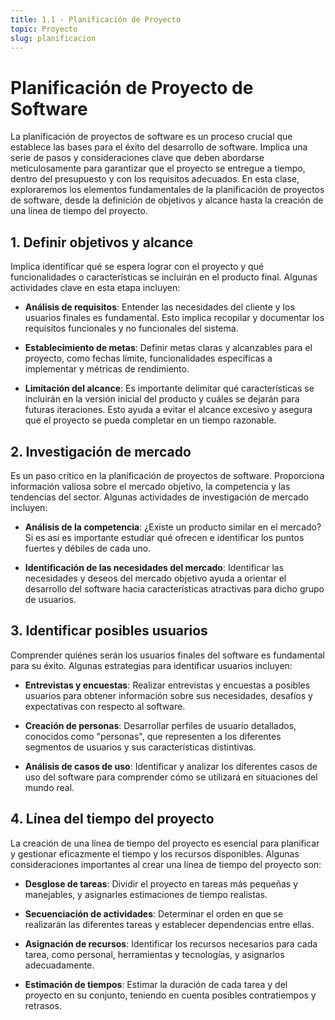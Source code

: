 ```yaml
---
title: 1.1 - Planificación de Proyecto
topic: Proyecto
slug: planificacion
---
```


# Planificación de Proyecto de Software

La planificación de proyectos de software es un proceso crucial que establece las bases para el éxito del desarrollo de software. Implica una serie de pasos y consideraciones clave que deben abordarse meticulosamente para garantizar que el proyecto se entregue a tiempo, dentro del presupuesto y con los requisitos adecuados. En esta clase, exploraremos los elementos fundamentales de la planificación de proyectos de software, desde la definición de objetivos y alcance hasta la creación de una línea de tiempo del proyecto.

## 1. Definir objetivos y alcance

Implica identificar qué se espera lograr con el proyecto y qué funcionalidades o características se incluirán en el producto final. Algunas actividades clave en esta etapa incluyen:

- **Análisis de requisitos**: Entender las necesidades del cliente y los usuarios finales es fundamental. Esto implica recopilar y documentar los requisitos funcionales y no funcionales del sistema.

- **Establecimiento de metas**: Definir metas claras y alcanzables para el proyecto, como fechas límite, funcionalidades específicas a implementar y métricas de rendimiento.

- **Limitación del alcance**: Es importante delimitar qué características se incluirán en la versión inicial del producto y cuáles se dejarán para futuras iteraciones. Esto ayuda a evitar el alcance excesivo y asegura que el proyecto se pueda completar en un tiempo razonable.

## 2. Investigación de mercado

Es un paso crítico en la planificación de proyectos de software. Proporciona información valiosa sobre el mercado objetivo, la competencia y las tendencias del sector. Algunas actividades de investigación de mercado incluyen:

- **Análisis de la competencia**: ¿Existe un producto similar en el mercado? Si es así es importante estudiar qué ofrecen e identificar los puntos fuertes y débiles de cada uno.

- **Identificación de las necesidades del mercado**: Identificar las necesidades y deseos del mercado objetivo ayuda a orientar el desarrollo del software hacia características atractivas para dicho grupo de usuarios.

## 3. Identificar posibles usuarios

Comprender quiénes serán los usuarios finales del software es fundamental para su éxito. Algunas estrategias para identificar usuarios incluyen:

- **Entrevistas y encuestas**: Realizar entrevistas y encuestas a posibles usuarios para obtener información sobre sus necesidades, desafíos y expectativas con respecto al software.

- **Creación de personas**: Desarrollar perfiles de usuario detallados, conocidos como "personas", que representen a los diferentes segmentos de usuarios y sus características distintivas.

- **Análisis de casos de uso**: Identificar y analizar los diferentes casos de uso del software para comprender cómo se utilizará en situaciones del mundo real.

## 4. Línea del tiempo del proyecto

La creación de una línea de tiempo del proyecto es esencial para planificar y gestionar eficazmente el tiempo y los recursos disponibles. Algunas consideraciones importantes al crear una línea de tiempo del proyecto son:

- **Desglose de tareas**: Dividir el proyecto en tareas más pequeñas y manejables, y asignarles estimaciones de tiempo realistas.

- **Secuenciación de actividades**: Determinar el orden en que se realizarán las diferentes tareas y establecer dependencias entre ellas.

- **Asignación de recursos**: Identificar los recursos necesarios para cada tarea, como personal, herramientas y tecnologías, y asignarlos adecuadamente.

- **Estimación de tiempos**: Estimar la duración de cada tarea y del proyecto en su conjunto, teniendo en cuenta posibles contratiempos y retrasos.
